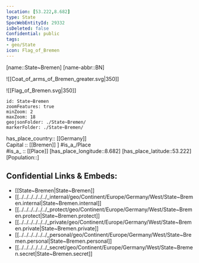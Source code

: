 ```yaml
---
location: [53.222,8.682] 
type: State
SpocWebEntityId: 29332
isDeleted: false
Confidential: public
tags:
- geo/State
icon: Flag_of_Bremen
---
```


[name::State~Bremen] 
[name-abbr::BN] 

![[Coat_of_arms_of_Bremen_greater.svg|350]] 


![[Flag_of_Bremen.svg|350]] 

```leaflet
id: State~Bremen
zoomFeatures: true 
minZoom: 2 
maxZoom: 18
geojsonFolder: ./State~Bremen/
markerFolder: ./State~Bremen/
```

has_place_country:: [[Germany]]  
Capital ::  [[Bremen]] ] 
#is_a_/Place  
#is_a_ :: [[Place]] 
[has_place_longitude::8.682] 
[has_place_latitude::53.222] 
[Population::] 



## Confidential Links & Embeds: 
- [[State~Bremen|State~Bremen]] 
- [[../../../../../../_internal/geo/Continent/Europe/Germany/West/State~Bremen.internal|State~Bremen.internal]] 
- [[../../../../../../_protect/geo/Continent/Europe/Germany/West/State~Bremen.protect|State~Bremen.protect]] 
- [[../../../../../../_private/geo/Continent/Europe/Germany/West/State~Bremen.private|State~Bremen.private]] 
- [[../../../../../../_personal/geo/Continent/Europe/Germany/West/State~Bremen.personal|State~Bremen.personal]] 
- [[../../../../../../_secret/geo/Continent/Europe/Germany/West/State~Bremen.secret|State~Bremen.secret]] 
